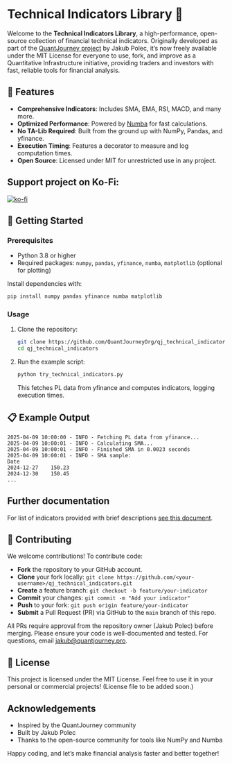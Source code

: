 # Technical Indicators Library 🚀

Welcome to the **Technical Indicators Library**, a high-performance, open-source collection of financial technical indicators. Originally developed as part of the [QuantJourney project](https://quantjourney.substack.com) by Jakub Polec, it’s now freely available under the MIT License for everyone to use, fork, and improve as a Quantitative Infrastructure initiative, providing traders and investors with fast, reliable tools for financial analysis.


## 🌟 Features
- **Comprehensive Indicators**: Includes SMA, EMA, RSI, MACD, and many more.
- **Optimized Performance**: Powered by [Numba](https://numba.pydata.org/) for fast calculations.
- **No TA-Lib Required**: Built from the ground up with NumPy, Pandas, and yfinance.
- **Execution Timing**: Features a decorator to measure and log computation times.
- **Open Source**: Licensed under MIT for unrestricted use in any project.

## Support project on Ko-Fi:

[![ko-fi](https://ko-fi.com/img/githubbutton_sm.svg)](https://ko-fi.com/L3L810PUPW)

## 🎯 Getting Started

### Prerequisites
- Python 3.8 or higher
- Required packages: `numpy`, `pandas`, `yfinance`, `numba`, `matplotlib` (optional for plotting)

Install dependencies with:
```bash
pip install numpy pandas yfinance numba matplotlib
```

### Usage
1. Clone the repository:
   ```bash
   git clone https://github.com/QuantJourneyOrg/qj_technical_indicators.git
   cd qj_technical_indicators
   ```
2. Run the example script:
   ```bash
   python try_technical_indicators.py
   ```
   This fetches PL data from yfinance and computes indicators, logging execution times.

## 📋 Example Output
```
2025-04-09 10:00:00 - INFO - Fetching PL data from yfinance...
2025-04-09 10:00:01 - INFO - Calculating SMA...
2025-04-09 10:00:01 - INFO - Finished SMA in 0.0023 seconds
2025-04-09 10:00:01 - INFO - SMA sample:
Date
2024-12-27    150.23
2024-12-30    150.45
...
```

## Further documentation

For list of indicators provided with brief descriptions [see this document](documentation.md). 

## 🤝 Contributing
We welcome contributions! To contribute code:
- **Fork** the repository to your GitHub account.
- **Clone** your fork locally: `git clone https://github.com/<your-username>/qj_technical_indicators.git`
- **Create** a feature branch: `git checkout -b feature/your-indicator`
- **Commit** your changes: `git commit -m "Add your indicator"`
- **Push** to your fork: `git push origin feature/your-indicator`
- **Submit** a Pull Request (PR) via GitHub to the `main` branch of this repo.

All PRs require approval from the repository owner (Jakub Polec) before merging. Please ensure your code is well-documented and tested. For questions, email [jakub@quantjourney.pro](mailto:jakub@quantjourney.pro).

## 📜 License
This project is licensed under the MIT License. Feel free to use it in your personal or commercial projects! (License file to be added soon.)

## Acknowledgements
- Inspired by the QuantJourney community
- Built by Jakub Polec
- Thanks to the open-source community for tools like NumPy and Numba

Happy coding, and let’s make financial analysis faster and better together!
